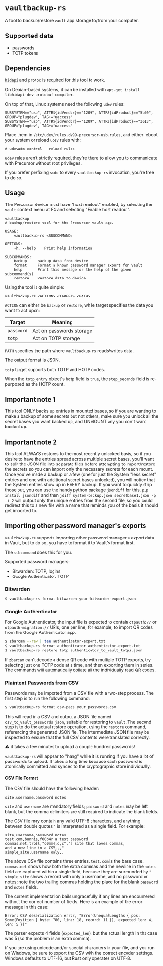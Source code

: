 # `vaultbackup-rs`

A tool to backup/restore `vault` app storage to/from your computer.

## Supported data

 - passwords
 - TOTP tokens

## Dependencies

[`hidapi`](https://github.com/libusb/hidapi) and `protoc` is required for this tool to work.

On Debian-based systems, it can be installed with `apt-get install libhidapi-dev protobuf-compiler`.

On top of that, Linux systems need the following `udev` rules:

```udev
SUBSYSTEM=="usb", ATTRS{idVendor}=="1209", ATTRS{idProduct}=="5bf0", GROUP="plugdev", TAG+="uaccess"
SUBSYSTEM=="usb", ATTRS{idVendor}=="1209", ATTRS{idProduct}=="3613", GROUP="plugdev", TAG+="uaccess"
```

Place them in `/etc/udev/rules.d/99-precursor-usb.rules`, and either reboot your system or reload `udev` rules with:

```
# udevadm control --reload-rules
```

`udev` rules aren't strictly required, they're there to allow you to communicate with Precursor without root privileges.

If you prefer prefixing `sudo` to every `vaultbackup-rs` invocation, you're free to do so.

## Usage

The Precursor device must have "host readout" enabled, by selecting the `vault` context menu at F4
and selecting "Enable host readout".

```
vaultbackup
A backup/restore tool for the Precursor vault app.

USAGE:
    vaultbackup-rs <SUBCOMMAND>

OPTIONS:
    -h, --help    Print help information

SUBCOMMANDS:
    backup     Backup data from device
    format     Format a known password manager export for Vault
    help       Print this message or the help of the given subcommand(s)
    restore    Restore data to device
```

Using the tool is quite simple:

```
vaultbackup-rs <ACTION> <TARGET> <PATH>
```

`ACTION` can either be `backup` or `restore`, while target specifies the data you want to act upon:

| Target  | Meaning  |
|---|---|
|`password`|Act on passwords storage|
|`totp`|Act on TOTP storage|

`PATH` specifies the path where `vaultbackup-rs` reads/writes data.

The output format is JSON.

`totp` target supports both TOTP and HOTP codes.

When the `totp_entry` object's `hotp` field is `true`, the `step_seconds` field is re-purposed as the HOTP count.

## **Important note 1**
This tool ONLY backs up entries in mounted bases, so if you are wanting to make a backup of some secrets but not others, make sure you unlock all the secret bases you want backed up, and UNMOUNT any you don't want backed up.

## **Important note 2**
This tool ALWAYS restores to the most recently unlocked basis, so if you desire to have the entries spread across multiple secret bases, you'll want to split the JSON file into separate files before attempting to import/restore the secrets so you can import only the necessary secrets for each mount. Once you've made a backup or a few (one for just the System "less secret" entries and one with additional secret bases unlocked), you will notice that the System entries show up in EVERY backup. If you want to quickly strip those out, you can use the handy python package `jsondiff` for this. `pip install jsondiff` and then `jdiff system-backup.json secretbase1.json -p -i 2` will output only the unique entries from the second file, so you could redirect this to a new file with a name that reminds you of the basis it should get imported to.

## Importing other password manager's exports

`vaultbackup-rs` supports importing other password manager's export data in Vault, but to do so, you have to format it to Vault's format first.

The `subcommand` does this for you.

Supported password managers:
 - Bitwarden: TOTP, logins
 - Google Authenticator: TOTP

### Bitwarden

```bash
$ vaultbackup-rs format bitwarden your-bitwarden-export.json
```

### Google Authenticator

For Google Authenticator, the input file is expected to contain
`otpauth://` or `otpauth-migration://` URIs, one per line; for example,
to import QR codes from the Google Authenticator app:

```bash
$ zbarcam --raw | tee authenticator-export.txt
$ vaultbackup-rs format authenticator authenticator-export.txt
$ vaultbackup-rs restore totp authenticator_to_vault_totps.json
```

If `zbarcam` can't decode a dense QR code with multiple TOTP exports, try selecting just one TOTP code at a time, and then exporting them in series. The commands will automatically collate all the individually read QR codes.

### Plaintext Passwords from CSV

Passwords may be imported from a CSV file with a two-step process. The first step is to run the following command:

```bash
$ vaultbackup-rs format csv-pass your_passwords.csv
```

This will read in a CSV and output a JSON file named `csv_to_vault_passwords.json`, suitable for restoring to `vault`. The second step is to do the actual restore operation, using the `restore` command, referencing the generated JSON fle. The intermediate JSON file may be inspected to ensure that the full CSV contents were translated correctly.

:warning: it takes a few minutes to upload a couple hundred passwords!

`vaultbackup-rs` will appear to "hang" while it is running if you have a lot of passwords to upload. It takes a long time because each password is atomically committed and synced to the cryptographic store individually.

#### CSV File Format

The CSV file should have the following header:

```
site,username,password,notes
```

`site` and `username` are mandatory fields; `password` and `notes` may be left blank, but the comma delimiters are still required to indicate the blank fields.

The CSV file may contain any valid UTF-8 characters, and anything between double quotes `"` is interpreted as a single field. For example:

```
site,username,password,notes
test.com,bunnie,f00b4r,a test password
commas.net,troll,"c0mm4,c,c","a site that loves commas,
and a new line in a CSV,,,"
simple_site,username only,,
```

The above CSV file contains three entries. `test.com` is the base case. `commas.net` shows how both the extra commas and the newline in the `notes` field are captured within a single field, because they are surrounded by `"`. `simple_site` shows a record with only a username, and no password or notes; note the two trailing commas holding the place for the blank `password` and `notes` fields.

The current implementation bails ungracefully if any lines are encountered without the correct number of fields. Here is an example of the error message in this case:

```
Error: CSV deserialization error, "Error(UnequalLengths { pos: Some(Position { byte: 780, line: 18, record: 11 }), expected_len: 4, len: 5 })"
```

The parser expects 4 fields (`expected_len`), but the actual length in ths case was 5 (so the problem is an extra comma).

If you are using unicode and/or special characters in your file, and you run on Windows, be sure to export the CSV with the correct encoder settings. Windows defaults to UTF-16, but Rust only operates on UTF-8.
